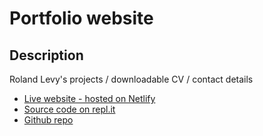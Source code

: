 # Portfolio website

## Description
Roland Levy's projects / downloadable CV / contact details

+ [Live website - hosted on Netlify](https://rolandlevy.co.uk/)
+ [Source code on repl.it](https://repl.it/@rjlevy/CSS-portfolio-website) 
+ [Github repo](https://github.com/rolandjlevy/portfolio-website)